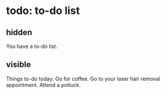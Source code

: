 # todo: to-do list

## hidden

You have a to-do list.

## visible

Things to-do today: Go for coffee. Go to your laser hair removal appointment. 
Attend a potluck.
